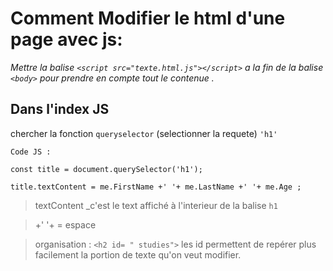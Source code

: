 # Comment Modifier le html d'une page avec js:

_Mettre  la balise `<script src="texte.html.js"></script>` a la fin de la balise `<body>` pour prendre en compte tout le contenue ._

## Dans l'index JS

chercher la fonction  `queryselector` (selectionner la requete) `'h1'`


`Code JS :`


```
const title = document.querySelector('h1');

title.textContent = me.FirstName +' '+ me.LastName +' '+ me.Age ;
```

>textContent _c'est le text affiché à l'interieur de la balise `h1`

>+' '+  =  espace 

>organisation : `<h2 id= " studies">`  les id permettent de repérer plus facilement la portion de texte qu'on veut modifier.